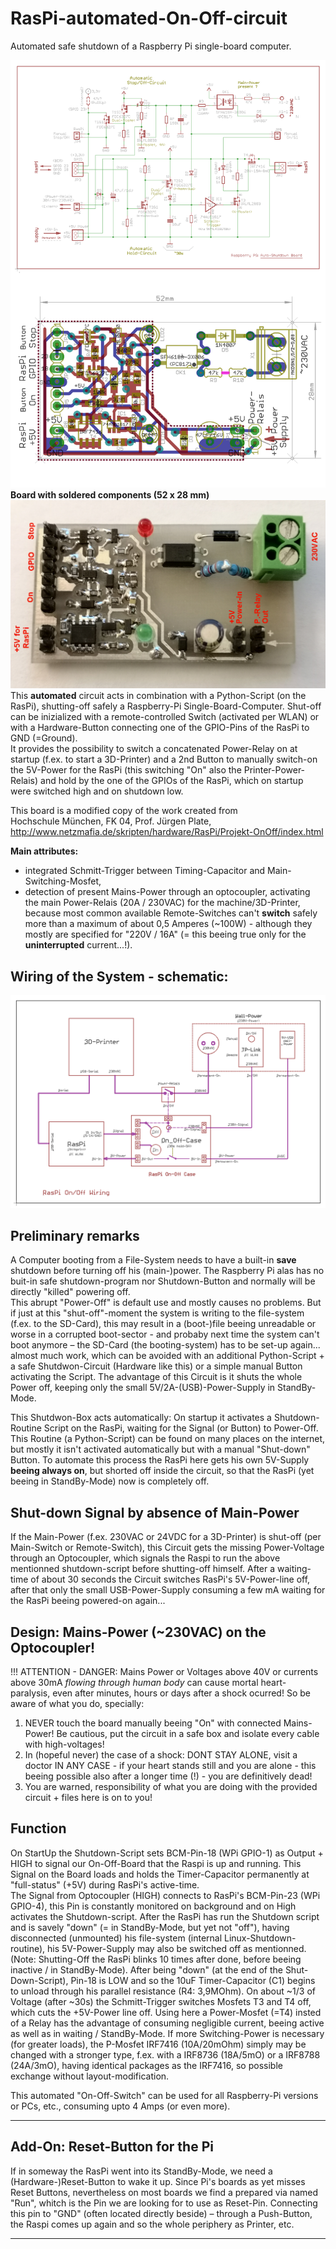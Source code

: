 # RasPi-automated-On-Off-circuit
Automated safe shutdown of a Raspberry Pi single-board computer.

![RasPi-automated-On-Off-circuit](https://raw.githubusercontent.com/nlohr1/RasPi-automated-On-Off-circuit/main/Raspi-On-Off_PMos_SMD_nl.png)
**Board with soldered components (52 x 28 mm)**  
![Raspi-On-Off_PMos_SMD_n_Foto](https://raw.githubusercontent.com/nlohr1/RasPi-automated-On-Off-circuit/main/Raspi-On-Off_PMos_SMD_n_Foto.png)
This **automated** circuit acts in combination with a Python-Script (on the RasPi), shutting-off safely a Raspberry-Pi Single-Board-Computer.
Shut-off can be inizialized with a remote-controlled Switch (activated per WLAN) or with a Hardware-Button connecting one of the GPIO-Pins
of the RasPi to GND (=Ground).  
It provides the possibility to switch a concatenated Power-Relay on at startup (f.ex. to start a 3D-Printer) and a 2nd Button to manually
switch-on the 5V-Power for the RasPi (this switching "On" also the Printer-Power-Relais) and hold by the one of the GPIOs of the RasPi,
which on startup were switched high and on shutdown low.

This board is a modified copy of the work created from  
Hochschule München, FK 04, Prof. Jürgen Plate, http://www.netzmafia.de/skripten/hardware/RasPi/Projekt-OnOff/index.html

**Main attributes:**  
- integrated Schmitt-Trigger between Timing-Capacitor and Main-Switching-Mosfet,  
- detection of present Mains-Power through an optocoupler, activating the main Power-Relais (20A / 230VAC) for the machine/3D-Printer, because most
common available Remote-Switches can't **switch** safely more than a maximum of about 0,5 Amperes (~100W) - although they mostly are specified for "220V / 16A"
(= this beeing true only for the **uninterrupted** current...!).

Wiring of the System - schematic:
---------------------------------
![Wiring-Circuit](https://github.com/nlohr1/RasPi-automated-On-Off-circuit/blob/main/RasPi-On-Off-Wiring.png)

Preliminary remarks
-------------------
A Computer booting from a File-System needs to have a built-in **save** shutdown before turning off his (main-)power.
The Raspberry Pi alas has no buit-in safe shutdown-program nor Shutdown-Button and normally will be directly "killed" powering off.  
This abrupt "Power-Off" is default use and mostly causes no problems. But if just at this "shut-off"-moment the system is writing to the file-system
(f.ex. to the SD-Card), this may result in a (boot-)file beeing unreadable or worse in a corrupted boot-sector - and probaby next time
the system can't boot anymore – the SD-Card (the booting-system) has to be set-up again... almost much work, which can be avoided
with an additional Python-Script + a safe Shutdwon-Circuit (Hardware like this) or a simple manual Button activating the Script.
The advantage of this Circuit is it shuts the whole Power off, keeping only the small 5V/2A-(USB)-Power-Supply in StandBy-Mode.

This Shutdwon-Box acts automatically: On startup it activates a Shutdown-Routine Script on the RasPi, waiting for the Signal (or Button)
to Power-Off. This Routine (a Python-Script) can be found on many places on the internet, but mostly it isn't activated automatically
but with a manual "Shut-down" Button. To automate this process the RasPi here gets his own 5V-Supply **beeing always on**, but 
shorted off inside the circuit, so that the RasPi (yet beeing in StandBy-Mode) now is completely off.

Shut-down Signal by absence of Main-Power
-----------------------------------------
If the Main-Power (f.ex. 230VAC or 24VDC for a 3D-Printer) is shut-off (per Main-Switch or Remote-Switch), this Circuit gets the missing
Power-Voltage through an Optocoupler, which signals the Raspi to run the above mentionned shutdown-script before shutting-off himself.
After a waiting-time of about 30 seconds the Circuit switches RasPi's 5V-Power-line off, after that only the small USB-Power-Supply
consuming a few mA waiting for the RasPi beeing powered-on again...

Design: Mains-Power (~230VAC) on the Optocoupler!
-------
!!! ATTENTION - DANGER: Mains Power or Voltages above 40V or currents above 30mA *flowing through human body* can cause mortal heart-paralysis,
even after minutes, hours or days after a shock ocurred! So be aware of what you do, specially:
1. NEVER touch the board manually beeing "On" with connected Mains-Power! Be cautious, put the circuit in a safe box and isolate every cable
with high-voltages!
2. In (hopeful never) the case of a shock: DONT STAY ALONE, visit a doctor IN ANY CASE - if your heart stands still and you are alone - this
beeing possible also after a longer time (!) - you are definitively dead!
3. You are warned, responsibility of what you are doing with the provided circuit + files here is on to you!

Function
--------
On StartUp the Shutdown-Script sets BCM-Pin-18 (WPi GPIO-1) as Output + HIGH to signal our On-Off-Board that the Raspi is up and running.
This Signal on the Board loads and holds the Timer-Capacitor permanently at "full-status" (+5V) during RasPi's active-time.  
The Signal from Optocoupler (HIGH) connects to RasPi's BCM-Pin-23 (WPi GPIO-4), this Pin is constantly monitored on background and
on High activates the Shutdown-script.
After the RasPi has run the Shutdown script and is savely "down" (= in StandBy-Mode, but yet not "off"), having disconnected (unmounted)
his file-system (internal Linux-Shutdown-routine), his 5V-Power-Supply may also be switched off as mentionned. (Note: Shutting-Off the
RasPi blinks 10 times after done, before beeing inactive / in StandBy-Mode).
After being "down" (at the end of the Shut-Down-Script), Pin-18 is LOW and so the 10uF Timer-Capacitor (C1) begins to unload through
his parallel resistance (R4: 3,9MOhm). On about ~1/3 of Voltage (after ~30s) the Schmitt-Trigger switches Mosfets T3 and T4 off,
which cuts the +5V-Power line off. Using here a Power-Mosfet (=T4) insted of a Relay has the advantage of consuming negligible current,
beeing active as well as in waiting / StandBy-Mode.
If more Switching-Power is necessary (for greater loads), the P-Mosfet IRF7416 (10A/20mOhm) simply may be changed with a stronger type,
f.ex. with a IRF8736 (18A/5mO) or a IRF8788 (24A/3mO), having identical packages as the IRF7416, so possible exchange without
layout-modification.

This automated "On-Off-Switch" can be used for all Raspberry-Pi versions or PCs, etc., consuming upto 4 Amps (or even more).  

---------------------------------------------------------------------------------------------------------------------
Add-On: Reset-Button for the Pi
-------------------------------
If in someway the RasPi went into its StandBy-Mode, we need a (Hardware-)Reset-Button to wake it up. Since Pi's boards as yet misses
Reset Buttons, nevertheless on most boards we find a prepared via named "Run", whitch is the Pin we are looking for to use as Reset-Pin.
Connecting this pin to "GND" (often located directly beside) – through a Push-Button, the Raspi comes up again and so the
whole periphery as Printer, etc.  

---------------------------------------------------------------------------------------------------------------------
